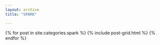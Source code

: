 ```yaml
---
layout: archive
title: "SPARK"

---
```


<div class="tiles">
{% for post in site.categories.spark %}
	{% include post-grid.html %}
{% endfor %}
</div><!-- /.tiles -->
